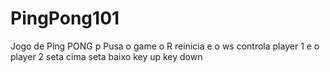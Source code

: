 # PingPong101
Jogo de Ping PONG p Pusa o game o R reinicia e o ws controla player 1 e o player 2 seta cima seta baixo key up key down
